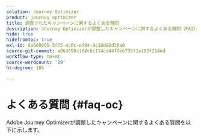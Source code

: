 ```yaml
---
solution: Journey Optimizer
product: journey optimizer
title: 調整されたキャンペーンに関するよくある質問
description: Journey Optimizerが調整したキャンペーンに関するよくある質問（FAQ）
hide: true
hidefromtoc: true
exl-id: 6a660605-5f75-4c0c-af84-9c19d82d30a0
source-git-commit: a06d698c184c8c114cd44f9e6795f1a192f214ed
workflow-type: tm+mt
source-wordcount: '29'
ht-degree: 10%

---
```


# よくある質問 {#faq-oc}

Adobe Journey Optimizerが調整したキャンペーンに関するよくある質問を以下に示します。
